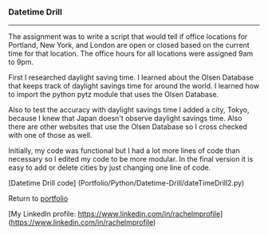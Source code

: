 ### Datetime Drill
***


 The assignment was to write a script that would tell if office locations for Portland, New York, and London are open or closed based on the current time for that location. The office hours for all locations were assigned 9am to 9pm. 
 
 First I researched daylight saving time. I learned about the Olsen Database that keeps track of daylight savings time for around the world. I learned how to import the python pytz module that uses the Olsen Database. 
 
 Also to test the accuracy with daylight savings time I added a city, Tokyo, because I knew that Japan doesn't observe daylight savings time. Also there are other websites that use the Olsen Database so I cross checked with one of those as well. 
 
 Initially, my code was functional but I had a lot more lines of code than necessary so I edited my code to be more modular. In the final version it is easy to add or delete cities by just changing one line of code. 
 
[Datetime Drill code] (Portfolio/Python/Datetime-Drill/dateTimeDrill2.py)

Return to [portfolio](../../../../) 

[My LinkedIn profile: https://www.linkedin.com/in/rachelmprofile] (https://www.linkedin.com/in/rachelmprofile)
